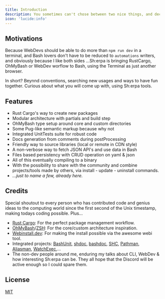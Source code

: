 ```yaml
---
title: Introduction
description: You sometimes can't chose between two nice things, and decide you should try to have them both working together.
icon: 'lucide:info'
---
```


## Motivations

Because WebDevs should be able to do more than `npm run dev` in a terminal, and Bash lovers don't have to be reduced to `automations` writers, and obviously because I like both sides ...Sh:erpa is bringing RustCargo, OhMyBash or WebDev worflow to Bash, using the Terminal as just another browser. 

In short? Beynnd conventions, searching new usages and ways to have fun together. Curious about what you will come up with, using Sh:erpa tools.

## Features

- Rust Cargo's way to create new packages
- Modular architecture with partials and build step
- OhMyBash type setup around core and custom directories
- Some Pug-like semantic markup because why not
- Integrated UnitTests suite for robust code
- Docs generation from comments during postProcessing
- Friendly way to source libraries (local or remote in CDN style)
- A non-verbose way to fetch JSON API's and use data in Bash
- Files based persistency with CRUD operation on yaml & json
- All of this eventually compiling to a binary
- With the possibility to share with the community and combine projects/tools made by others, via install - update - uninstall commands.
- _...just to name a few, already here._

## Credits

Special shoutout to every person who has contributed code and genius ideas to the computing world since the first second of the Unix timestamp, making todays coding possible. Plus...

- [Rust Cargo](https://content.nuxt.com/): For the perfect package management workflow.
- [OhMyBash](https://ui.shadcn.com/)/[ZSH](https://ui.shadcn.com/): For the core/custom architecture inspiration.
- [Webinstall.dev](https://www.shadcn-vue.com/): For making the install possible via the awesome webi tool.
- Integrated projects: [BashUnit](https://docus.dev/), [shdoc](https://docus.dev/), [bashdoc](https://docus.dev/), [SHC](https://docus.dev/), [Pathman](https://docus.dev/), [Aliasman](https://docus.dev/), [WatchExec](https://docus.dev/),... 
- The non-dev people around me, enduring my talks about CLI, WebDev & how interesting Sh:erpa can be. They all hope that the Discord will be active enough so I could spare them.

## License

[MIT](https://github.com/ZTL-UwU/shadcn-docs-nuxt/blob/main/LICENSE)
